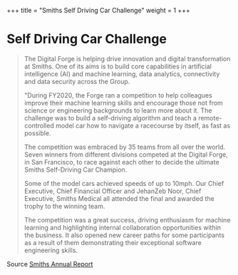+++
title = "Smiths Self Driving Car Challenge"
weight = 1
+++

# Self Driving Car Challenge

>The Digital Forge is helping drive
>innovation and digital transformation at
>Smiths. One of its aims is to build core
>capabilities in artificial intelligence (AI)
>and machine learning, data analytics,
>connectivity and data security across
>the Group. 
>
>"During FY2020, the Forge ran a competition
>to help colleagues improve their machine
>learning skills and encourage those not
>from science or engineering backgrounds
>to learn more about it. The challenge was
>to build a self-driving algorithm and teach
>a remote-controlled model car how to
>navigate a racecourse by itself, as fast
>as possible.
>
>The competition was embraced by
>35 teams from all over the world.
>Seven winners from different divisions
>competed at the Digital Forge, in San
>Francisco, to race against each other to
>decide the ultimate Smiths Self-Driving
>Car Champion.
>
>Some of the model cars achieved speeds
>of up to 10mph. Our Chief Executive, Chief
>Financial Officer and JehanZeb Noor, Chief
>Executive, Smiths Medical all attended
>the final and awarded the trophy to the
>winning team.
>
>The competition was a great success,
>driving enthusiasm for machine learning
>and highlighting internal collaboration
>opportunities within the business.
>It also opened new career paths for
>some participants as a result of them
>demonstrating their exceptional software
>engineering skills.

Source [Smiths Annual Report](https://www.smiths.com/-/media/files/smiths-annual-report-2020-report.pdf)

